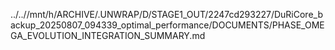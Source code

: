 ../..//mnt/h/ARCHIVE/.UNWRAP/D/STAGE1_OUT/2247cd293227/DuRiCore_backup_20250807_094339_optimal_performance/DOCUMENTS/PHASE_OMEGA_EVOLUTION_INTEGRATION_SUMMARY.md
